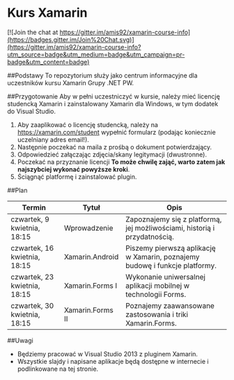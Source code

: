 # Kurs Xamarin

[![Join the chat at https://gitter.im/amis92/xamarin-course-info](https://badges.gitter.im/Join%20Chat.svg)](https://gitter.im/amis92/xamarin-course-info?utm_source=badge&utm_medium=badge&utm_campaign=pr-badge&utm_content=badge)

##Podstawy
To repozytorium służy jako centrum informacyjne dla uczestników kursu Xamarin Grupy .NET PW.

##Przygotowanie
Aby w pełni uczestniczyć w kursie, należy mieć licencję studencką Xamarin i zainstalowany Xamarin dla Windows, w tym dodatek do Visual Studio.

1. Aby zaaplikować o licencję studencką, należy na https://xamarin.com/student wypełnić formularz (podając koniecznie uczelniany adres email!).
2. Następnie poczekać na maila z prośbą o dokument potwierdzający.
3. Odpowiedzieć załączając zdjęcia/skany legitymacji (dwustronne).
4. Poczekać na przyznanie licencji **To może chwilę zająć, warto zatem jak najszybciej wykonać powyższe kroki**.
5. Ściągnąć platformę i zainstalować plugin.
 
##Plan

| Termin | Tytuł | Opis |
|--------|-------|------|
|czwartek, 9 kwietnia, 18:15 | Wprowadzenie    | Zapoznajemy się z platformą, jej możliwościami, historią i przydatnością.  |
|czwartek, 16 kwietnia, 18:15| Xamarin.Android | Piszemy pierwszą aplikację w Xamarin, poznajemy budowę i funkcje platformy.|
|czwartek, 23 kwietnia, 18:15| Xamarin.Forms I | Wykonanie uniwersalnej aplikacji mobilnej w technologii Forms.             |
|czwartek, 30 kwietnia, 18:15| Xamarin.Forms II| Poznajemy zaawansowane zastosowania i triki Xamarin.Forms.                 |

##Uwagi

* Będziemy pracować w Visual Studio 2013 z pluginem Xamarin.
* Wszystkie slajdy i napisane aplikacje będą dostępne w internecie i podlinkowane na tej stronie.
